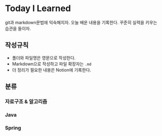 # Today I Learned 
git과 markdown문법에 익숙해지자.
오늘 배운 내용을 기록한다. 
꾸준히 실력을 키우는 습관을 들이자.


## 작성규칙
- 폴더와 파일명은 영문으로 작성한다. 
- Markdown으로 작성하고 파일 확장자는 `.md`
- 더 정리가 필요한 내용은 Notion에 기록한다. 


## 분류 

### 자료구조 & 알고리즘 



### Java 

### Spring